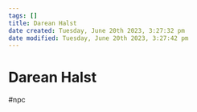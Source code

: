 ```yaml
---
tags: []
title: Darean Halst
date created: Tuesday, June 20th 2023, 3:27:32 pm
date modified: Tuesday, June 20th 2023, 3:27:42 pm
---
```


# Darean Halst

#npc
